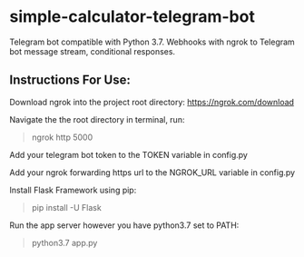 # simple-calculator-telegram-bot
Telegram bot compatible with Python 3.7. Webhooks with ngrok to Telegram bot message stream, conditional responses.

## Instructions For Use:
Download ngrok into the project root directory: https://ngrok.com/download

Navigate the the root directory in terminal, run:

> ngrok http 5000

Add your telegram bot token to the TOKEN variable in config.py

Add your ngrok forwarding https url to the NGROK_URL variable in config.py

Install Flask Framework using pip:

> pip install -U Flask

Run the app server however you have python3.7 set to PATH:

> python3.7 app.py
